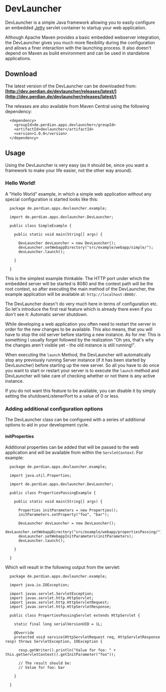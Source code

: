 # DevLauncher

DevLauncher is a simple Java framework allowing you to easily configure an
embedded [Jetty](http://www.eclipse.org/jetty/) servlet container to startup
your web application.

Although Apache Maven provides a basic embedded webserver integration, the
DevLauncher gives you much more flexibility during the configuration and allows
a finer interaction with the launching process. It also doesn't depend on
Maven as build environment and can be used in standalone applications.

## Download

The latest version of the DevLauncher can be downloaded from:
**[http://dev.perdian.de/devlauncher/releases/latest/](http://dev.perdian.de/devlauncher/releases/latest/)**

The releases are also available from Maven Central using the following dependency:

      <dependency>
        <groupId>de.perdian.apps.devlauncher</groupId>
        <artifactId>devlauncher</artifactId>
        <version>1.0.0</version>
      </dependency>

## Usage

Using the DevLauncher is very easy (as it should be, since you want a framework
to make your life easier, not the other way around).

### Hello World!

A "Hello World" example, in which a simple web application without any special
configuration is started looks like this:

      package de.perdian.apps.devlauncher.example;

      import de.perdian.apps.devlauncher.DevLauncher;

      public class SimpleExample {

        public static void main(String[] args) {

          DevLauncher devLauncher = new DevLauncher();
          devLauncher.setWebappDirectory("src/example/webapp/simple/");
          devLauncher.launch();

        }

      }

This is the simplest example thinkable. The HTTP port under which the embedded
server will be started is 8080 and the context path will be the root context, so
after executing the main method of the DevLauncher, the example application will
be available at: `http://localhost:8080/`.

The DevLauncher doesn't do very much here in terms of configuration etc. So
let's introduce the first real feature which is already there even if you don't
see it: Automatic server shutdown.

While developing a web application you often need to restart the server in order
for the new changes to be available. This also means, that you will have to stop
the old server before starting a new instance. As for me: This is something I
usually forget followed by the realization "Oh yes, that's why the changes
aren't visible yet - the old instance is still running!".

When executing the `launch` Method, the DevLauncher will automatically stop any
previously running Server instance (if it has been started by DevLauncher)
before starting up the new server. So all you have to do once you want to start
or restart your server is to execute the `launch` method and DevLauncher will
take care of checking whether or not there is any active instance.

If you do not want this feature to be available, you can disable it by simply
setting the shutdownListenerPort to a value of 0 or less.

### Adding additional configuration options

The DevLauncher class can be configured with a series of additional options to
aid in your development cycle.

#### initProperties

Additional properties can be added that will be passed to the web application
and will be available from within the `ServletContext`. For example:

      package de.perdian.apps.devlauncher.example;

      import java.util.Properties;

      import de.perdian.apps.devlauncher.DevLauncher;

      public class PropertiesPassingExample {

        public static void main(String[] args) {

          Properties initParameters = new Properties();
          initParameters.setProperty("foo", "bar");

          DevLauncher devLauncher = new DevLauncher();
          devLauncher.setWebappDirectory("src/example/webapp/propertiesPassing/");
          devLauncher.setWebappInitParameters(initParameters);
          devLauncher.launch();

        }

      }

Which will result in the following output from the servlet:

      package de.perdian.apps.devlauncher.example;

      import java.io.IOException;

      import javax.servlet.ServletException;
      import javax.servlet.http.HttpServlet;
      import javax.servlet.http.HttpServletRequest;
      import javax.servlet.http.HttpServletResponse;

      public class PropertiesPassingServlet extends HttpServlet {

        static final long serialVersionUID = 1L;

        @Override
        protected void service(HttpServletRequest req, HttpServletResponse resp) throws ServletException, IOException {

          resp.getWriter().println("Value for foo: " + this.getServletContext().getInitParameter("foo"));

          // The result should be:
          // Value for foo: bar

        }

      }